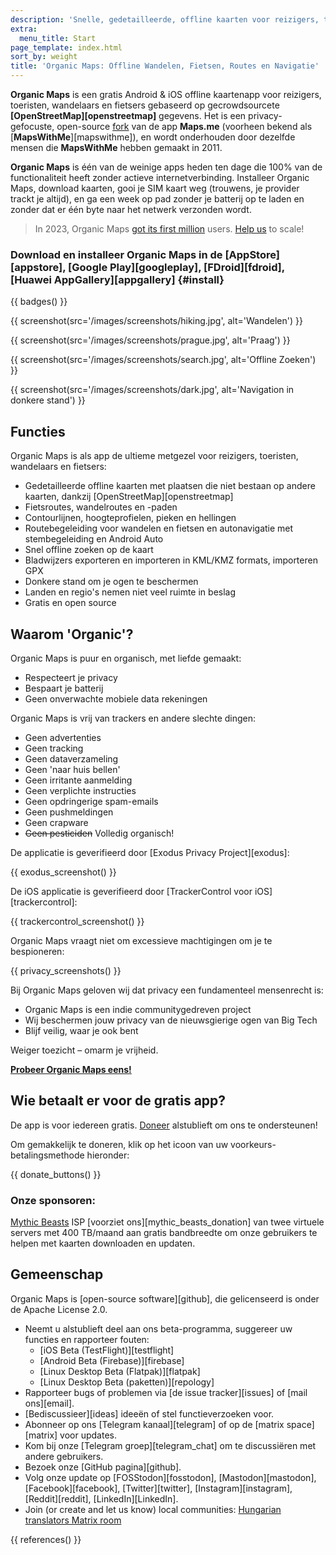```yaml
---
description: 'Snelle, gedetailleerde, offline kaarten voor reizigers, toeristen, automobilisten, wandelaars, en fietsers gemaakt door de oprichters van de app MapsWithMe (Maps.Me).'
extra:
  menu_title: Start
page_template: index.html
sort_by: weight
title: 'Organic Maps: Offline Wandelen, Fietsen, Routes en Navigatie'
---
```


**Organic Maps** is een gratis Android & iOS offline kaartenapp voor reizigers, toeristen, wandelaars en fietsers gebaseerd op gecrowdsourcete **[OpenStreetMap][openstreetmap]** gegevens. Het is een privacy-gefocuste, open-source [fork][fork] van de app **Maps.me** (voorheen bekend als [**MapsWithMe**][mapswithme]), en wordt onderhouden door dezelfde mensen die **MapsWithMe** hebben gemaakt in 2011.

**Organic Maps** is één van de weinige apps heden ten dage die 100% van de functionaliteit heeft zonder actieve internetverbinding. Installeer Organic Maps, download kaarten, gooi je SIM kaart weg (trouwens, je provider trackt je altijd), en ga een week op pad zonder je batterij op te laden en zonder dat er één byte naar het netwerk verzonden wordt.

> In 2023, Organic Maps [got its first million](@/news/2023-12-23/281/index.md) users. [Help us](@/donate/index.md) to scale!

### Download en installeer Organic Maps in de [AppStore][appstore], [Google Play][googleplay], [FDroid][fdroid], [Huawei AppGallery][appgallery] {#install}

{{ badges() }}

{{ screenshot(src='/images/screenshots/hiking.jpg', alt='Wandelen') }}

{{ screenshot(src='/images/screenshots/prague.jpg', alt='Praag') }}

{{ screenshot(src='/images/screenshots/search.jpg', alt='Offline Zoeken') }}

{{ screenshot(src='/images/screenshots/dark.jpg', alt='Navigation in donkere
stand') }}

## Functies

Organic Maps is als app de ultieme metgezel voor reizigers, toeristen,
wandelaars en fietsers:

- Gedetailleerde offline kaarten met plaatsen die niet bestaan op andere
  kaarten, dankzij [OpenStreetMap][openstreetmap]
- Fietsroutes, wandelroutes en -paden
- Contourlijnen, hoogteprofielen, pieken en hellingen
- Routebegeleiding voor wandelen en fietsen en autonavigatie met
  stembegeleiding en Android Auto
- Snel offline zoeken op de kaart
- Bladwijzers exporteren en importeren in KML/KMZ formats, importeren GPX
- Donkere stand om je ogen te beschermen
- Landen en regio's nemen niet veel ruimte in beslag
- Gratis en open source

## Waarom 'Organic'?

Organic Maps is puur en organisch, met liefde gemaakt:

- Respecteert je privacy
- Bespaart je batterij
- Geen onverwachte mobiele data rekeningen

Organic Maps is vrij van trackers en andere slechte dingen:

- Geen advertenties
- Geen tracking
- Geen dataverzameling
- Geen 'naar huis bellen'
- Geen irritante aanmelding
- Geen verplichte instructies
- Geen opdringerige spam-emails
- Geen pushmeldingen
- Geen crapware
- ~~Geen pesticiden~~ Volledig organisch!

De applicatie is geverifieerd door [Exodus Privacy Project][exodus]:

{{ exodus_screenshot() }}

De iOS applicatie is geverifieerd door [TrackerControl voor
iOS][trackercontrol]:

{{ trackercontrol_screenshot() }}

Organic Maps vraagt niet om excessieve machtigingen om je te bespioneren:

{{ privacy_screenshots() }}

Bij Organic Maps geloven wij dat privacy een fundamenteel mensenrecht is:

- Organic Maps is een indie communitygedreven project
- Wij beschermen jouw privacy van de nieuwsgierige ogen van Big Tech
- Blijf veilig, waar je ook bent

Weiger toezicht – omarm je vrijheid.

**[Probeer Organic Maps eens!](#install)**

## Wie betaalt er voor de gratis app?

De app is voor iedereen gratis. [Doneer](@/donate/index.nl.md) alstublieft
om ons te ondersteunen!

Om gemakkelijk te doneren, klik op het icoon van uw
voorkeurs-betalingsmethode hieronder:

{{ donate_buttons() }}

### Onze sponsoren:

[Mythic Beasts](https://www.mythic-beasts.com/) ISP [voorziet
ons][mythic_beasts_donation] van twee virtuele servers met 400 TB/maand aan
gratis bandbreedte om onze gebruikers te helpen met kaarten downloaden en
updaten.

## Gemeenschap

Organic Maps is [open-source software][github], die gelicenseerd is onder de
Apache License 2.0.

- Neemt u alstublieft deel aan ons beta-programma, suggereer uw functies en
  rapporteer fouten:
  * [iOS Beta (TestFlight)][testflight]
  * [Android Beta (Firebase)][firebase]
  * [Linux Desktop Beta (Flatpak)][flatpak]
  * [Linux Desktop Beta (paketten)][repology]
- Rapporteer bugs of problemen via [de issue tracker][issues] of [mail
  ons][email].
- [Bediscussieer][ideas] ideeën of stel functieverzoeken voor.
- Abonneer op ons [Telegram kanaal][telegram] of op de [matrix
  space][matrix] voor updates.
- Kom bij onze [Telegram groep][telegram_chat] om te discussiëren met andere
  gebruikers.
- Bezoek onze [GitHub pagina][github].
- Volg onze update op [FOSStodon][fosstodon], [Mastodon][mastodon],
  [Facebook][facebook], [Twitter][twitter], [Instagram][instagram],
  [Reddit][reddit], [LinkedIn][LinkedIn].
- Join (or create and let us know) local communities: [Hungarian translators
  Matrix room](https://matrix.to/#/#organicmapstranslate_hu:matrix.org)

[fork]: https://nl.wikipedia.org/wiki/Fork_(ontwikkeling)

{{ references() }}
